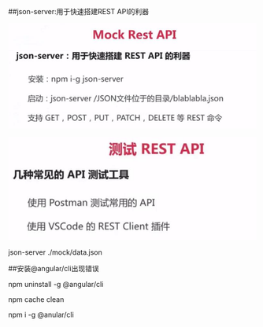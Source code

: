 ##json-server:用于快速搭建REST API的利器

![](/assets/360截图20171025234109870.jpg)

![](/assets/360截图20171025234454284.jpg)

json-server ./mock/data.json



##安装@angular/cli出现错误

npm uninstall -g @angular/cli

npm cache clean

npm i -g @anular/cli
















